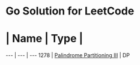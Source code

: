 # Go Solution for LeetCode

# | Name | Type |
--- | --- | ---
1278 | [Palindrome Partitioning III][1278] | DP



[1278]: ./1278.%20Palindrome%20Partitioning%20III/